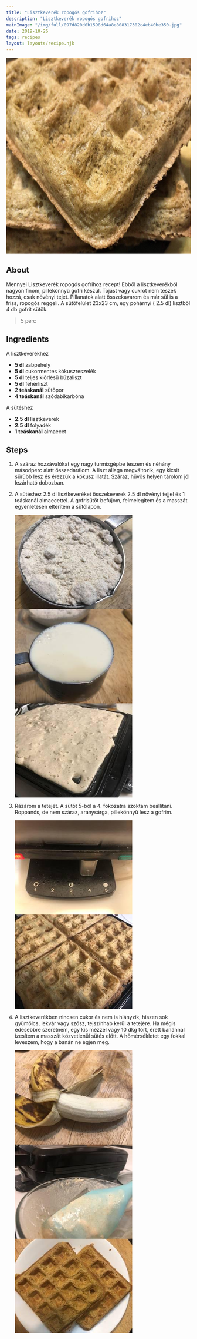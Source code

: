 ```yaml
---
title: "Lisztkeverék ropogós gofrihoz"
description: "Lisztkeverék ropogós gofrihoz"
mainImage: "/img/full/097d820d0b1598d64a8e808317302c4eb40be350.jpg"
date: 2019-10-26
tags: recipes
layout: layouts/recipe.njk
---
```

                            
<p align="center"><a href="https://cookpad.com/hu/receptek/10915110-lisztkeverek-ropogos-gofrihoz" rel="Recipe source page"><img width="751" height="532" src="/img/full/097d820d0b1598d64a8e808317302c4eb40be350.jpg"/></a></p>

## About
Mennyei Lisztkeverék ropogós gofrihoz recept! Ebből  a lisztkeverékböl nagyon finom, pillekönnyű gofri készül. Tojást vagy cukrot nem teszek hozzá, csak növényi tejet. Pillanatok alatt összekavarom és már sül is a  friss, ropogós reggeli. A sütőfelület 23x23 cm, egy pohárnyi ( 2.5 dl) lisztből 4 db gofrit sütök.

> 5 perc 

## Ingredients

A lisztkeverékhez
* **5 dl** zabpehely
* **5 dl** cukormentes kókuszreszelék
* **5 dl** teljes kiőrlésü búzaliszt
* **5 dl** fehérliszt
* **2 teáskanál** sütőpor
* **4 teáskanál** szódabikarbóna

A sütéshez
* **2.5 dl** lisztkeverék
* **2.5 dl** folyadék
* **1 teáskanál** almaecet

## Steps

1. A száraz hozzávalókat egy nagy turmixgépbe teszem és néhány másodperc alatt összedarálom. A liszt állaga megváltozik, egy kicsit sűrűbb lesz és érezzük a kókusz illatát. Száraz, hűvös helyen tárolom jól lezárható dobozban.
 
    <div style="clear: both"/>

2. A sütéshez 2.5 dl lisztkeveréket összekeverek 2.5 dl növényi tejjel és 1 teáskanál almaecettel. A gofrisütőt befújom, felmelegítem és a masszát egyenletesen elterítem a sütőlapon.
 
    <p><img width="320" height="256" align="left" src="/img/full/d45c99bb67b0d37a07a1c2afd4c2c330e5d4eecc.jpg"/></p><p><img width="320" height="256" align="left" src="/img/full/bbe523b3d7ef167c51f2c51e0ad71cbfac3e76c8.jpg"/></p><p><img width="320" height="256" align="left" src="/img/full/7d4df43f2406cb67d6df8972f70eb84c00dd20f2.jpg"/></p><div style="clear: both"/>

3. Rázárom a tetejét. A sütőt 5-böl a 4. fokozatra szoktam beállítani. Roppanós, de nem száraz, aranysárga, pillekönnyű lesz a gofrim.
 
    <p><img width="320" height="256" align="left" src="/img/full/46ca77febb26a415245dcb3d0946f74864680299.jpg"/></p><p><img width="320" height="256" align="left" src="/img/full/75f2c2b0c94259e70aa4142c61b0bbf57fadad6d.jpg"/></p><div style="clear: both"/>

4. A lisztkeverékben nincsen cukor és nem is hiányzik, hiszen sok gyümölcs, lekvár vagy szósz, tejszínhab kerül a tetejére. Ha mégis édesebbre szeretném, egy kis mézzel vagy 10 dkg tört, érett banánnal ízesítem a masszát közvetlenül sütés előtt. A hőmérsékletet egy fokkal leveszem, hogy a banán ne égjen meg.
 
    <p><img width="320" height="256" align="left" src="/img/full/352224b862468cd1f316bfcde2b7acc538991a4b.jpg"/></p><p><img width="320" height="256" align="left" src="/img/full/f9310190362e9dac5ee338f51cff30d81a6af4bb.jpg"/></p><p><img width="320" height="256" align="left" src="/img/full/b8a30f9e833b03245e571f4833dfcb12cbd5df9d.jpg"/></p><div style="clear: both"/>

